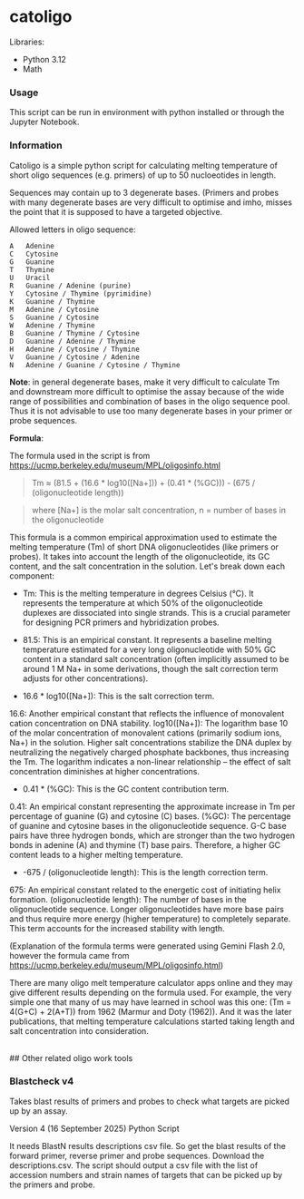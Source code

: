 # catoligo

Libraries:
- Python 3.12
- Math

### Usage

This script can be run in environment with python installed or through the Jupyter Notebook.

### Information

Catoligo is a simple python script for calculating melting temperature of short oligo sequences (e.g. primers) of up to 50 nucloeotides in length.

Sequences may contain up to 3 degenerate bases. (Primers and probes with many degenerate bases are very difficult to optimise and imho, misses the point that it is supposed to have a targeted objective. 

Allowed letters in oligo sequence:

```
A	Adenine 
C	Cytosine
G	Guanine
T	Thymine
U	Uracil
R	Guanine / Adenine (purine)
Y	Cytosine / Thymine (pyrimidine)
K	Guanine / Thymine
M	Adenine / Cytosine
S	Guanine / Cytosine
W	Adenine / Thymine
B	Guanine / Thymine / Cytosine
D	Guanine / Adenine / Thymine
H	Adenine / Cytosine / Thymine
V	Guanine / Cytosine / Adenine
N	Adenine / Guanine / Cytosine / Thymine

```

**Note**: in general degenerate bases, make it very difficult to calculate Tm and downstream more difficult to optimise the assay because of the wide range of possibilities and combination of bases in the oligo sequence pool. Thus it is not advisable to use too many degenerate bases in your primer or probe sequences.

**Formula**:

The formula used in the script is from https://ucmp.berkeley.edu/museum/MPL/oligosinfo.html

> Tm ≈ (81.5 + (16.6 * log10([Na+])) + (0.41 * (%GC))) - (675 / (oligonucleotide length))

> where [Na+] is the molar salt concentration, n = number of bases in the oligonucleotide

This formula is a common empirical approximation used to estimate the melting temperature (Tm) of short DNA oligonucleotides (like primers or probes). It takes into account the length of the oligonucleotide, its GC content, and the salt concentration in the solution. Let's break down each component:

* Tm: This is the melting temperature in degrees Celsius (°C). It represents the temperature at which 50% of the oligonucleotide duplexes are dissociated into single strands. This is a crucial parameter for designing PCR primers and hybridization probes.

* 81.5: This is an empirical constant. It represents a baseline melting temperature estimated for a very long oligonucleotide with 50% GC content in a standard salt concentration (often implicitly assumed to be around 1 M Na+ in some derivations, though the salt correction term adjusts for other concentrations).

* 16.6 * log10([Na+]): This is the salt correction term.

16.6: Another empirical constant that reflects the influence of monovalent cation concentration on DNA stability.
log10([Na+]): The logarithm base 10 of the molar concentration of monovalent cations (primarily sodium ions, Na+) in the solution. Higher salt concentrations stabilize the DNA duplex by neutralizing the negatively charged phosphate backbones, thus increasing the Tm. The logarithm indicates a non-linear relationship – the effect of salt concentration diminishes at higher concentrations.

* 0.41 * (%GC): This is the GC content contribution term.

0.41: An empirical constant representing the approximate increase in Tm per percentage of guanine (G) and cytosine (C) bases.
(%GC): The percentage of guanine and cytosine bases in the oligonucleotide sequence. G-C base pairs have three hydrogen bonds, which are stronger than the two hydrogen bonds in adenine (A) and thymine (T) base pairs. Therefore, a higher GC content leads to a higher melting temperature.

* -675 / (oligonucleotide length): This is the length correction term.

675: An empirical constant related to the energetic cost of initiating helix formation.
(oligonucleotide length): The number of bases in the oligonucleotide sequence. Longer oligonucleotides have more base pairs and thus require more energy (higher temperature) to completely separate. This term accounts for the increased stability with length.

(Explanation of the formula terms were generated using Gemini Flash 2.0, however the formula came from https://ucmp.berkeley.edu/museum/MPL/oligosinfo.html)

There are many oligo melt temperature calculator apps online and they may give different results depending on the formula used. For example, the very simple one that many of us may have learned in school was this one: (Tm = 4(G+C) + 2(A+T)) from 1962 (Marmur and Doty (1962)). And it was the later publications, that melting temperature calculations started taking length and salt concentration into consideration. 

<BR>
## Other related oligo work tools

### Blastcheck v4

Takes blast results of primers and probes to check what targets are picked up by an assay.

Version 4 (16 September 2025) Python Script

It needs BlastN results descriptions csv file. So get the blast results of the forward primer, reverse primer and probe sequences. Download the descriptions.csv. The script should output a csv file with the list of accession numbers and strain names of targets that can be picked up by the primers and probe.

